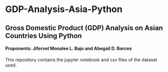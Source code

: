 # GDP-Analysis-Asia-Python
## Gross Domestic Product (GDP) Analysis on Asian Countries Using Python
#### Proponents: Jifervel Monalee L. Bajo and Abegail D. Borces

This repository contains the jupyter notebook and csv files of the dataset used.
